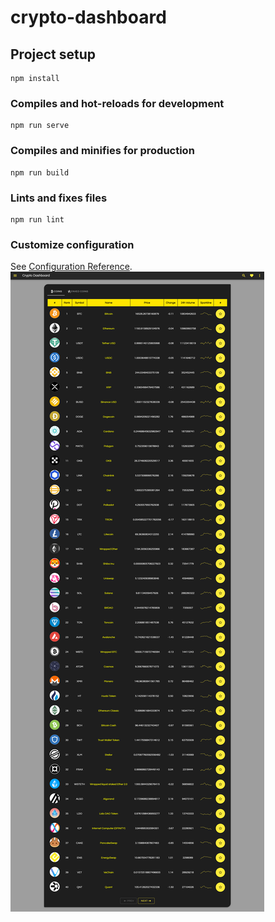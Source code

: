 # crypto-dashboard

## Project setup
```
npm install
```

### Compiles and hot-reloads for development
```
npm run serve
```

### Compiles and minifies for production
```
npm run build
```

### Lints and fixes files
```
npm run lint
```

### Customize configuration
See [Configuration Reference](https://cli.vuejs.org/config/).
![This is an image](https://github.com/saeedzahedii/vue-vuetify-crypto/blob/main/crypto-dashboard/src/assets/screencapture-localhost-8080-coins-2023-01-01-09_44_03.png)
